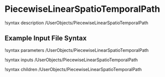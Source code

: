 # PiecewiseLinearSpatioTemporalPath

!syntax description /UserObjects/PiecewiseLinearSpatioTemporalPath

## Example Input File Syntax

!syntax parameters /UserObjects/PiecewiseLinearSpatioTemporalPath

!syntax inputs /UserObjects/PiecewiseLinearSpatioTemporalPath

!syntax children /UserObjects/PiecewiseLinearSpatioTemporalPath
